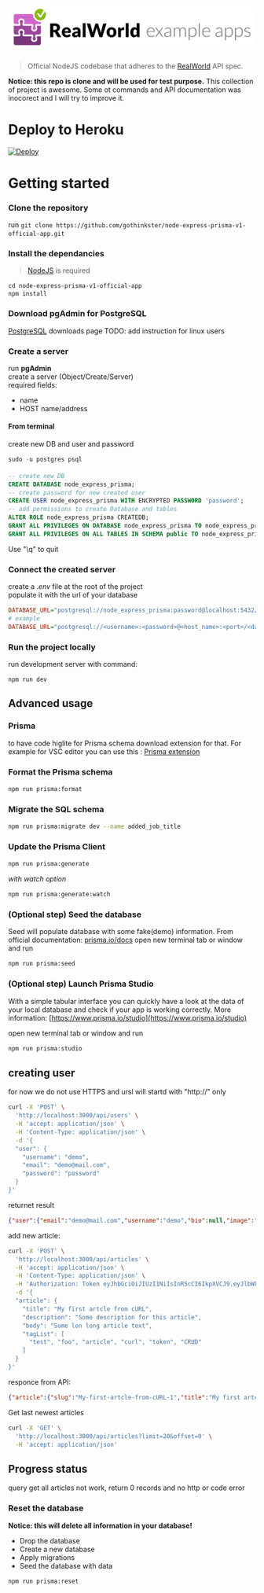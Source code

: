 # ![Rails Example App](media/realworld.png)

> Official NodeJS codebase that adheres to the [RealWorld](https://gothinkster.github.io/realworld/docs/specs/backend-specs/introduction) API spec.

**Notice: this repo is clone and will be used for test purpose.**
This collection of project is awesome.
Some ot commands and API documentation was inocorect and I will try to improve it.

# Deploy to Heroku

[![Deploy](https://www.herokucdn.com/deploy/button.svg)](https://heroku.com/deploy)

# Getting started

### Clone the repository

run `git clone https://github.com/gothinkster/node-express-prisma-v1-official-app.git`

### Install the dependancies

> [NodeJS](https://nodejs.dev/) is required

```
cd node-express-prisma-v1-official-app
npm install
```

### Download pgAdmin for PostgreSQL

[PostgreSQL](https://www.postgresql.org/download/) downloads page
TODO: add instruction for linux users

### Create a server

run **pgAdmin**  
create a server (Object/Create/Server)  
required fields:

- name
- HOST name/address

#### From terminal
create new DB and user and password

```sql
sudo -u postgres psql

-- create new DB
CREATE DATABASE node_express_prisma;
-- create password for new created user
CREATE USER node_express_prisma WITH ENCRYPTED PASSWORD 'password';
-- add permissions to create Database and tables
ALTER ROLE node_express_prisma CREATEDB;
GRANT ALL PRIVILEGES ON DATABASE node_express_prisma TO node_express_prisma;
GRANT ALL PRIVILEGES ON ALL TABLES IN SCHEMA public TO node_express_prisma;
```
Use "\q" to quit

### Connect the created server

create a _.env_ file at the root of the project  
populate it with the url of your database

```ini
DATABASE_URL="postgresql://node_express_prisma:password@localhost:5432/node_express_prisma?schema=public"
# example
DATABASE_URL="postgresql://<username>:<password>@<host_name>:<port>/<database_name>?schema=public"
```

### Run the project locally
run development server with command:
```
npm run dev
```

## Advanced usage

### Prisma
to have code higlite for Prisma schema download extension for that.
For example for VSC editor you can use this : [Prisma extension](https://marketplace.visualstudio.com/items?itemName=Prisma.prisma)

### Format the Prisma schema

```bash
npm run prisma:format
```

### Migrate the SQL schema

```bash
npm run prisma:migrate dev --name added_job_title
```

### Update the Prisma Client

```bash
npm run prisma:generate
```

_with watch option_

```bash
npm run prisma:generate:watch
```

### (Optional step) Seed the database
Seed will populate database with some fake(demo) information.
From official documentation: [prisma.io/docs](https://www.prisma.io/docs/guides/database/seed-database)
open new terminal tab or window and run
```bash
npm run prisma:seed
```

### (Optional step) Launch Prisma Studio
With a simple tabular interface you can quickly have a look at the data of your local database and check if your app is working correctly. More information: [https://www.prisma.io/studio](https://www.prisma.io/studio)

open new terminal tab or window and run
```bash
npm run prisma:studio
```

## creating user
for now we do not use HTTPS and ursl will startd with "http://" only
```sh
curl -X 'POST' \
  'http://localhost:3000/api/users' \
  -H 'accept: application/json' \
  -H 'Content-Type: application/json' \
  -d '{
  "user": {
    "username": "demo",
    "email": "demo@mail.com",
    "password": "password"
  }
}'
```
returnet result
```json
{"user":{"email":"demo@mail.com","username":"demo","bio":null,"image":"https://api.realworld.io/images/smiley-cyrus.jpeg","token":"eyJhbGciOiJIUzI1NiIsInR5cCI6IkpXVCJ9.eyJlbWFpbCI6ImRlbW9AbWFpbC5jb20iLCJ1c2VybmFtZSI6ImRlbW8iLCJiaW8iOm51bGwsImltYWdlIjoiaHR0cHM6Ly9hcGkucmVhbHdvcmxkLmlvL2ltYWdlcy9zbWlsZXktY3lydXMuanBlZyIsImlhdCI6MTY1NjE2ODkwMCwiZXhwIjoxNjYxMzUyOTAwfQ.XXqgIr8w-saXXOyFYBeYtZs0XmyyumYy8AnDO7qPAzA"}}
```



add new article:
```sh
curl -X 'POST' \
  'http://localhost:3000/api/articles' \
  -H 'accept: application/json' \
  -H 'Content-Type: application/json' \
  -H 'Authorization: Token eyJhbGciOiJIUzI1NiIsInR5cCI6IkpXVCJ9.eyJlbWFpbCI6ImRlbW9AbWFpbC5jb20iLCJ1c2VybmFtZSI6ImRlbW8iLCJiaW8iOm51bGwsImltYWdlIjoiaHR0cHM6Ly9hcGkucmVhbHdvcmxkLmlvL2ltYWdlcy9zbWlsZXktY3lydXMuanBlZyIsImlhdCI6MTY1NjE2ODkwMCwiZXhwIjoxNjYxMzUyOTAwfQ.XXqgIr8w-saXXOyFYBeYtZs0XmyyumYy8AnDO7qPAzA' \
  -d '{
  "article": {
    "title": "My first artcle from cURL",
    "description": "Some description for this article",
    "body": "Some lon long article text",
    "tagList": [
      "test", "foo", "article", "curl", "token", "CRUD" 
    ]
  }
}'
```
responce from API:
```json
{"article":{"slug":"My-first-artcle-from-cURL-1","title":"My first artcle from cURL","description":"Some description for this article","body":"Some lon long article text","createdAt":"2022-06-25T15:17:38.060Z","updatedAt":"2022-06-25T15:17:38.060Z","tagList":["test","foo","article","curl","token","CRUD"],"author":{"username":"demo","bio":null,"image":"https://api.realworld.io/images/smiley-cyrus.jpeg"},"favoritedBy":[],"_count":{"favoritedBy":0},"favoritesCount":0,"favorited":false}}
```

Get last newest articles
```sh
curl -X 'GET' \
  'http://localhost:3000/api/articles?limit=20&offset=0' \
  -H 'accept: application/json'
```

## Progress status
query get all articles not work, return 0 records and no http or code error


### Reset the database
**Notice: this will delete all information in your database!**

- Drop the database
- Create a new database
- Apply migrations
- Seed the database with data

```bash
npm run prisma:reset
```

